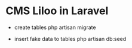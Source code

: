 # CMS Liloo in Laravel

- create tables
php artisan migrate

- insert fake data to tables
php artisan db:seed